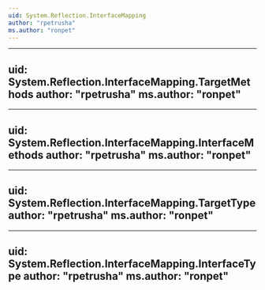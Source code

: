```yaml
---
uid: System.Reflection.InterfaceMapping
author: "rpetrusha"
ms.author: "ronpet"
---
```


---
uid: System.Reflection.InterfaceMapping.TargetMethods
author: "rpetrusha"
ms.author: "ronpet"
---

---
uid: System.Reflection.InterfaceMapping.InterfaceMethods
author: "rpetrusha"
ms.author: "ronpet"
---

---
uid: System.Reflection.InterfaceMapping.TargetType
author: "rpetrusha"
ms.author: "ronpet"
---

---
uid: System.Reflection.InterfaceMapping.InterfaceType
author: "rpetrusha"
ms.author: "ronpet"
---
